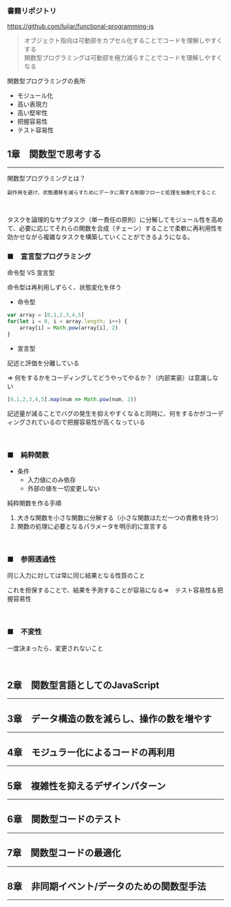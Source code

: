 ### 書籍リポジトリ

https://github.com/luijar/functional-programming-js


> オブジェクト指向は可動部をカプセル化することでコードを理解しやすくする<br/>
> 関数型プログラミングは可動部を極力減らすことでコードを理解しやすくなる


関数型プログラミングの長所
- モジュール化
- 高い表現力
- 高い堅牢性
- 把握容易性
- テスト容易性

## 1章　関数型で思考する
---

関数型プログラミングとは？

    副作用を避け、状態遷移を減らすためにデータに関する制御フローと処理を抽象化すること

<br/>

タスクを論理的なサブタスク（単一責任の原則）に分解してモジュール性を高めて、必要に応じてそれらの関数を合成（チェーン）することで柔軟に再利用性を効かせながら複雑なタスクを構築していくことができるようになる。

### ■　宣言型プログラミング

命令型 VS 宣言型

命令型は再利用しずらく、状態変化を伴う

- 命令型
```javascript
var array = [0,1,2,3,4,5]
for(let i = 0, i < array.length; i++) {
    array[i] = Math.pow(array[i], 2)
}
```
- 宣言型

記述と評価を分離している

=> 何をするかをコーディングしてどうやってやるか？（内部実装）は意識しない
```javascript
[0,1,2,3,4,5].map(num => Math.pow(num, 2))
```

記述量が減ることでバグの発生を抑えやすくなると同時に、何をするかがコーディングされているので把握容易性が高くなっている

<br/>

### ■　純粋関数

- 条件
    - 入力値にのみ依存
    - 外部の値を一切変更しない

純粋関数を作る手順

1. 大きな関数を小さな関数に分解する（小さな関数はただ一つの責務を持つ）
2. 関数の処理に必要となるパラメータを明示的に宣言する

<br/>

### ■　参照透過性

同じ入力に対しては常に同じ結果となる性質のこと

これを担保することで、結果を予測することが容易になる=>　テスト容易性＆把握容易性

<br/>

### ■　不変性

一度決まったら、変更されないこと

<br/>

## 2章　関数型言語としてのJavaScript
---
## 3章　データ構造の数を減らし、操作の数を増やす
---
## 4章　モジュラー化によるコードの再利用
---
## 5章　複雑性を抑えるデザインパターン
---
## 6章　関数型コードのテスト
---
## 7章　関数型コードの最適化
---
## 8章　非同期イベント/データのための関数型手法
---